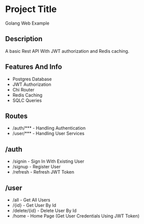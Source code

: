 # Project Title

Golang Web Example

## Description

A basic Rest API With JWT authorization and Redis caching.



## Features And Info

* Postgres Database
* JWT Authorization
* Chi Router
* Redis Caching
* SQLC Queries


## Routes

- /auth/*** - Handling Authentication
- /user/*** - Handling User Services


## /auth
- /signin - Sign In With Existing User
- /signup - Register User
- /refresh - Refresh JWT Token

## /user

- /all - Get All Users
- /{id} - Get User By Id
- /delete/{id} - Delete User By Id
- /home - Home Page (Get User Credentials Using JWT Token)